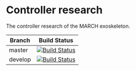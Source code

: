 # Controller research
The controller research of the MARCH exoskeleton.


| Branch | Build Status |
| ------ |:------------:|
| master | [![Build Status](https://api.travis-ci.com/project-march/controller-research.svg?branch=master)](https://travis-ci.com/project-march/hardware-interface) |
| develop | [![Build Status](https://api.travis-ci.com/project-march/controller-research.svg?branch=develop)](https://travis-ci.com/project-march/hardware-interface) |

